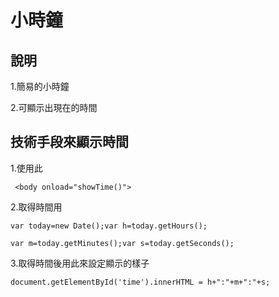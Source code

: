 # 小時鐘

## 說明
1.簡易的小時鐘

2.可顯示出現在的時間

## 技術手段來顯示時間
1.使用此

     <body onload="showTime()">

2.取得時間用  

    var today=new Date();var h=today.getHours();
    
    var m=today.getMinutes();var s=today.getSeconds();
    
3.取得時間後用此來設定顯示的樣子
    
    document.getElementById('time').innerHTML = h+":"+m+":"+s;
